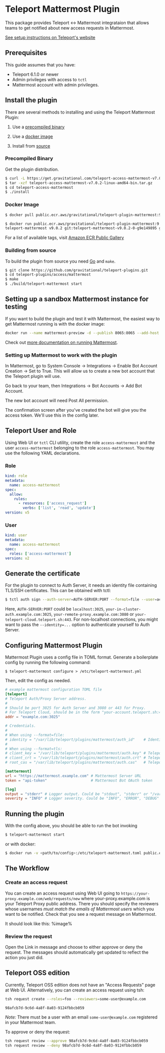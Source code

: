 # Teleport Mattermost Plugin

This package provides Teleport <-> Mattermost integrataion that allows teams to
get notified about new access requests in Mattermost.

[See setup instructions on Teleport's website](https://goteleport.com/teleport/docs/enterprise/workflow/ssh_approval_mattermost/)

## Prerequisites

This guide assumes that you have:

- Teleport 6.1.0 or newer
- Admin privileges with access to `tctl`
- Mattermost account with admin privileges.

## Install the plugin

There are several methods to installing and using the Teleport Mattermost Plugin:

1. Use a [precompiled binary](#precompiled-binary)

2. Use a [docker image](#docker-image)

3. Install from [source](#building-from-source)

### Precompiled Binary

Get the plugin distribution.

```bash
$ curl -L https://get.gravitational.com/teleport-access-mattermost-v7.0.2-linux-amd64-bin.tar.gz
$ tar -xzf teleport-access-mattermost-v7.0.2-linux-amd64-bin.tar.gz
$ cd teleport-access-mattermost
$ ./install
```

### Docker Image
```bash
$ docker pull public.ecr.aws/gravitational/teleport-plugin-mattermost:9.0.2
```

```bash
$ docker run public.ecr.aws/gravitational/teleport-plugin-mattermost:9.0.2 version
teleport-mattermost v9.0.2 git:teleport-mattermost-v9.0.2-0-g9e149895 go1.17.8
```

For a list of available tags, visit [Amazon ECR Public Gallery](https://gallery.ecr.aws/gravitational/teleport-plugin-mattermost)

### Building from source

To build the plugin from source you need [Go](https://go.dev/) and `make`.

```bash
$ git clone https://github.com/gravitational/teleport-plugins.git
$ cd teleport-plugins/access/mattermost
$ make
$ ./build/teleport-mattermost start
```

## Setting up a sandbox Mattermost instance for testing

If you want to build the plugin and test it with Mattermost, the easiest way to
get Mattermost running is with the docker image:

```bash
docker run --name mattermost-preview -d --publish 8065:8065 --add-host dockerhost:127.0.0.1 mattermost/mattermost-preview
```

Check out
[more documentation on running Mattermost](https://docs.mattermost.com/install/docker-local-machine.html).

### Setting up Mattermost to work with the plugin

In Mattermost, go to System Console -> Integrations -> Enable Bot Account
Creation -> Set to True. This will allow us to create a new bot account that the
Teleport plugin will use.

Go back to your team, then Integrations -> Bot Accounts -> Add Bot Account.

The new bot account will need Post All permission.

The confirmation screen after you've created the bot will give you the access
token. We'll use this in the config later.

## Teleport User and Role

Using Web UI or `tctl` CLI utility, create the role `access-mattermost` and the user `access-mattermost` belonging to the role `access-mattermost`. You may use the following YAML declarations.

### Role

```yaml
kind: role
metadata:
  name: access-mattermost
spec:
  allow:
    rules:
      - resources: ['access_request']
        verbs: ['list', 'read', 'update']
version: v5
```

### User

```yaml
kind: user
metadata:
  name: access-mattermost
spec:
  roles: ['access-mattermost']
version: v2
```

## Generate the certificate

For the plugin to connect to Auth Server, it needs an identity file containing TLS/SSH certificates. This can be obtained with tctl:

```bash
$ tctl auth sign --auth-server=AUTH-SERVER:PORT --format=file --user=access-mattermost --out=/var/lib/teleport/plugins/mattermost/auth_id --ttl=8760h
```

Here, `AUTH-SERVER:PORT` could be `localhost:3025`, `your-in-cluster-auth.example.com:3025`, `your-remote-proxy.example.com:3080` or `your-teleport-cloud.teleport.sh:443`. For non-localhost connections, you might want to pass the `--identity=...` option to authenticate yourself to Auth Server.

## Configuring Mattermost Plugin

Mattermost Plugin uses a config file in TOML format. Generate a boilerplate config
by running the following command:

```
$ teleport-mattermost configure > /etc/teleport-mattermost.yml
```

Then, edit the config as needed.

```TOML
# example mattermost configuration TOML file
[teleport]
# Teleport Auth/Proxy Server address.
#
# Should be port 3025 for Auth Server and 3080 or 443 for Proxy.
# For Teleport Cloud, should be in the form "your-account.teleport.sh:443".
addr = "example.com:3025"

# Credentials.
#
# When using --format=file:
# identity = "/var/lib/teleport/plugins/mattermost/auth_id"    # Identity file
#
# When using --format=tls:
# client_key = "/var/lib/teleport/plugins/mattermost/auth.key" # Teleport TLS secret key
# client_crt = "/var/lib/teleport/plugins/mattermost/auth.crt" # Teleport TLS certificate
# root_cas = "/var/lib/teleport/plugins/mattermost/auth.cas"   # Teleport CA certs

[mattermost]
url = "https://mattermost.example.com" # Mattermost Server URL
token = "api-token"                    # Mattermost Bot OAuth token

[log]
output = "stderr" # Logger output. Could be "stdout", "stderr" or "/var/lib/teleport/mattermost.log"
severity = "INFO" # Logger severity. Could be "INFO", "ERROR", "DEBUG" or "WARN".
```

## Running the plugin

With the config above, you should be able to run the bot invoking

```bash
$ teleport-mattermost start
```

or with docker:

```bash
$ docker run -v <path/to/config>:/etc/teleport-mattermost.toml public.ecr.aws/gravitational/teleport-plugin-mattermost:9.0.2 start
```

## The Workflow

### Create an access request

You can create an access request using Web UI going to
`https://your-proxy.example.com/web/requests/new` where your-proxy.example.com
is your Teleport Proxy public address. There you should specify the reviewers
whose usernames *must match the emails of Mattermost users* which you want to be notified.
Check that you see a request message on Mattermost.

It should look like this: %image%

### Review the request

Open the Link in message and choose to either approve or deny the request. The messages should automatically get updated to reflect the action you just did.

## Teleport OSS edition

Currently, Teleport OSS edition does not have an "Access Requests" page at Web UI. Alternatively, you can create an access request using tsh:

```bash
tsh request create --roles=foo --reviewers=some-user@example.com

98afcb7d-9c6d-4a8f-8a03-9124fbbcb059
```

*Note:* There must be a user with an email `some-user@example.com` registered in your Mattermost team.

To approve or deny the request:

```bash
tsh request review --approve 98afcb7d-9c6d-4a8f-8a03-9124fbbcb059
tsh request review --deny 98afcb7d-9c6d-4a8f-8a03-9124fbbcb059
```
